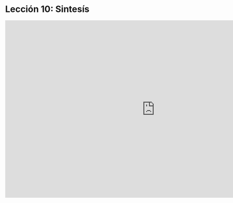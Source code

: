 
# Lección 10: Sintesís

<div class="iframeWrapper">
	<iframe src="https://docs.google.com/presentation/d/e/2PACX-1vRGvTvMzke8i6qo7SNS7VWXwGdfkp4V87RCTT793NQcUb2FA8ZUbYmDoL8-yYyld5RT-yDUbQcfyd84/embed?start=false&loop=false&delayms=3000" frameborder="0" width="960" height="569" allowfullscreen="true" mozallowfullscreen="true" webkitallowfullscreen="true"></iframe>
</div>

